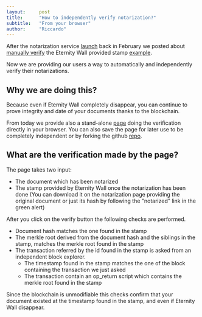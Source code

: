 ```yaml
---
layout:     post
title:      "How to independently verify notarization?"
subtitle:   "From your browser"
author:     "Riccardo"
---
```


After the notarization service [launch](http://blog.eternitywall.it/2016/02/03/timestamping-hashes-on-the-blockchain/) back in February we posted about [manually verify](http://blog.eternitywall.it/2016/02/16/how-to-verify-notarization/) the Eternity Wall provided stamp [example](http://eternitywall.it/v1/hash/20c7ba9c57f653b7c079df5171c196f494a5446d684c1b26a63bc5fc3fa2e25e).

Now we are providing our users a way to automatically and independently verify their notarizations.

## Why we are doing this?

Because even if Eternity Wall completely disappear, you can continue to prove integrity and date of your documents thanks to the blockchain.

From today we provide also a stand-alone [page](http://riccardo.casatta.it/independent-notarization-verifier/) doing the verification directly in your browser. You can also save the page for later use to be completely independent or by forking the github [repo](https://github.com/RCasatta/independent-notarization-verifier/tree/gh-pages).

## What are the verification made by the page?

The page takes two input:

* The document which has been notarized
* The stamp provided by Eternity Wall once the notarization has been done (You can download it on the notarization page providing the original document or just its hash by following the "notarized" link in the green alert)


After you click on the verify button the following checks are performed.

* Document hash matches the one found in the stamp
* The merkle root derived from the document hash and the siblings in the stamp, matches the merkle root found in the stamp
* The transaction referred by the id found in the stamp is asked from an independent block explorer.
  * The timestamp found in the stamp matches the one of the block containing the transaction we just asked
  * The transaction contain an op_return script which contains the merkle root found in the stamp

Since the blockchain is unmodifiable this checks confirm that your document existed at the timestamp found in the stamp, and even if Eternity Wall disappear.

